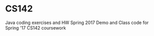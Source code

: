 # CS142
Java coding exercises and HW Spring 2017
Demo and Class code for Spring '17 CS142 coursework
